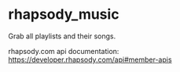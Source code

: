 # rhapsody_music
Grab all playlists and their songs.

rhapsody.com api documentation: https://developer.rhapsody.com/api#member-apis
